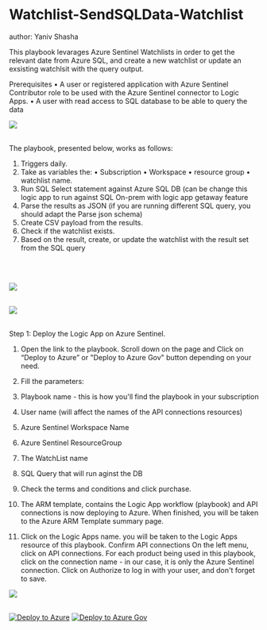 # Watchlist-SendSQLData-Watchlist
author: Yaniv Shasha

This playbook levarages Azure Sentinel Watchlists in order to get the relevant date from Azure SQL, and create a new watchlist or update an exsisting watchlsit with the query output.


Prerequisites
•	A user or registered application with Azure Sentinel Contributor role to be used with the Azure Sentinel connector to Logic Apps.
•	A user with read access to SQL database to be able to query the data




<img src="https://github.com/Azure/Azure-Sentinel/blob/master/Playbooks/Watchlist-SendSQLData-Watchlist/images/higlevel.PNG"/><br><br>


The playbook, presented below, works as follows:
1.	Triggers daily.
2.	Take as variables the:
•	Subscription
•	Workspace
•	resource group
•	watchlist name. 
3.	Run SQL Select statement against Azure SQL DB (can be change this logic app to run against SQL On-prem with logic app getaway feature 
4.	Parse the results as JSON (if you are running different SQL query, you should adapt the Parse json schema)
5.	Create CSV payload from the results. 
6.	Check if the watchlist exists.
7.	Based on the result, create, or update the watchlist with the result set from the SQL query 

<br><br>

<img src="https://github.com/Azure/Azure-Sentinel/blob/master/Playbooks/Watchlist-SendSQLData-Watchlist/images/pic01-withnumberes.PNG"/><br><br>

<img src="https://github.com/Azure/Azure-Sentinel/blob/master/Playbooks/Watchlist-SendSQLData-Watchlist/images/pic2_with_numberes.PNG"/><br><br>


Step 1: Deploy the Logic App on Azure Sentinel.
 
1.	Open the link to the playbook.  Scroll down on the page and Click on “Deploy to Azure” or "Deploy to Azure Gov" button depending on your need.
2.	Fill the parameters:


1.	Playbook name - this is how you'll find the playbook in your subscription
2.	User name (will affect the names of the API connections resources)
3.	Azure Sentinel Workspace Name
4.	Azure Sentinel ResourceGroup
5.	The WatchList name
6.	SQL Query that will run aginst the DB
7.	Check the terms and conditions and click purchase.
8.	The ARM template, contains the Logic App workflow (playbook) and API connections is now deploying to Azure. When finished, you will be taken to the Azure ARM Template summary page.
9.	Click on the Logic Apps name. you will be taken to the Logic Apps resource of this playbook.
Confirm API connections
On the left menu, click on API connections.
For each product being used in this playbook, click on the connection name - in our case, it is only the Azure Sentinel connection.
Click on Authorize to log in with your user, and don't forget to save.

<img src="https://github.com/Azure/Azure-Sentinel/blob/master/Playbooks/Watchlist-SendSQLData-Watchlist/images/deploy.PNG"/><br><br>

[![Deploy to Azure](https://aka.ms/deploytoazurebutton)](https://portal.azure.com/#create/Microsoft.Template/uri/https%3A%2F%2Fraw.githubusercontent.com%2FAzure%2FAzure-Sentinel%2Fmaster%2FPlaybooks%2FWatchlist-SendSQLData-Watchlist%2Fazuredeploy.json)
[![Deploy to Azure Gov](https://aka.ms/deploytoazuregovbutton)](https://portal.azure.us/#create/Microsoft.Template/uri/https%3A%2F%2Fraw.githubusercontent.com%2FAzure%2FAzure-Sentinel%2Fmaster%2FPlaybooks%2FWatchlist-SendSQLData-Watchlist%2Fazuredeploy.json)

